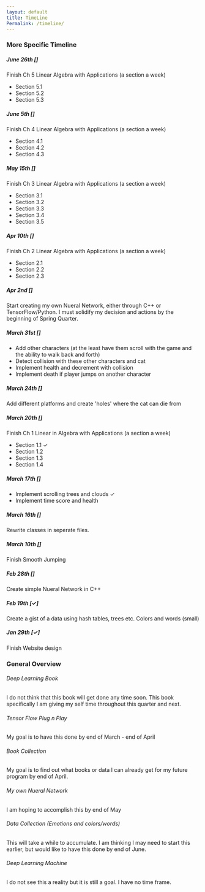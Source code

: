 ```yaml
---
layout: default
title: TimeLine
Permalink: /timeline/
---
```


### More Specific Timeline ###

##### June 26th [] #####

Finish Ch 5 Linear Algebra with Applications (a section a week)

* Section 5.1
* Section 5.2
* Section 5.3

##### June 5th [] #####

Finish Ch 4 Linear Algebra with Applications (a section a week)

* Section 4.1
* Section 4.2
* Section 4.3

##### May 15th [] #####

Finish Ch 3 Linear Algebra with Applications (a section a week)

* Section 3.1
* Section 3.2
* Section 3.3
* Section 3.4
* Section 3.5

##### Apr 10th [] #####

Finish Ch 2 Linear Algebra with Applications (a section a week)

* Section 2.1 
* Section 2.2 
* Section 2.3 

##### Apr 2nd [] #####

Start creating my own Nueral Network, either through C++ or TensorFlow/Python. I must solidify my decision and actions by the beginning of Spring Quarter.

##### March 31st [] #####

* Add other characters (at the least have them scroll with the game and the ability to walk back and forth)
* Detect collision with these other characters and cat
* Implement health and decrement with collision
* Implement death if player jumps on another character

##### March 24th [] #####

Add different platforms and create 'holes' where the cat can die from

##### March 20th [] #####

Finish Ch 1 Linear in Algebra with Applications (a section a week)
    
* Section 1.1 ✓
* Section 1.2
* Section 1.3
* Section 1.4

##### March 17th [] #####

* Implement scrolling trees and clouds ✓
* Implement time score and health

##### March 16th [] #####

Rewrite classes in seperate files.

##### March 10th [] #####

Finish Smooth Jumping

##### Feb 28th [] #####

Create simple Nueral Network in C++

##### Feb 19th [✓] #####

Create a gist of a data using hash tables, trees etc. Colors and words (small)

##### Jan 29th [✓] #####

Finish Website design

### General Overview ###

###### Deep Learning Book

I do not think that this book will get done any time soon. This book specifically I am giving my self time throughout this quarter and next.

###### Tensor Flow Plug n Play

My goal is to have this done by end of March - end of April

###### Book Collection

My goal is to find out what books or data I can already get for my future program by end of April.

###### My own Nueral Network

I am hoping to accomplish this by end of May

###### Data Collection (Emotions and colors/words)

This will take a while to accumulate. I am thinking I may need to start this earlier, but would like to have this done by end of June.

###### Deep Learning Machine

I do not see this a reality but it is still a goal. I have no time frame.
